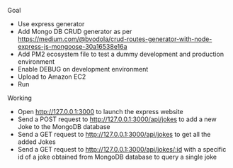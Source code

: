 Goal
- Use express generator
- Add Mongo DB CRUD generator as per https://medium.com/@bvodola/crud-routes-generator-with-node-express-js-mongoose-30a16538e16a
- Add PM2 ecosystem file to test a dummy development and production environment
- Enable DEBUG on development environment
- Upload to Amazon EC2
- Run

Working
- Open http://127.0.0.1:3000 to launch the express website
- Send a POST request to http://127.0.0.1:3000/api/jokes to add a new Joke to the MongoDB database
- Send a GET request to http://127.0.0.1:3000/api/jokes to get all the added Jokes
- Send a GET request to http://127.0.0.1:3000/api/jokes/:id with a specific id of a joke obtained from MongoDB database to query a single joke
